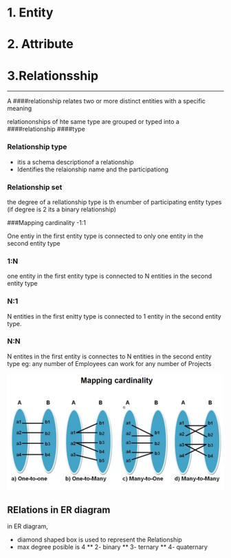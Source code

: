 # 1. Entity
# 2. Attribute
# 3.Relationsship
------------
A ####relationship relates two or more distinct entities with a specific meaning

relationonships of hte same type are grouped or typed into a ####relationship ####type

### Relationship type
* itis a schema descriptionof a relationship 
* Identifies the relaionship name and the participationg 

### Relationship set



the degree of a rellationship type is th enumber of participating entity types (if degree is 2 its a binary relationship)

###Mapping cardinality -1:1

One entiy in the first entity type is connected to only one entity in the second entity type

### 1:N
one entity in the first entity type is connected to N entities in the second entity type

### N:1
N entities in the first enitty type is connected to 1 entity in the second entity type.

### N:N
N entites in the first entity is connectes to N entities in the second entity type
eg: any number of Employees can work for any number of Projects

![mappingcardinality](img/mappingcardinality.png)


## RElations in ER diagram
in ER diagram,
* diamond shaped box is used to represent the Relationship
* max degree posible is 4
** 2- binary
** 3- ternary
** 4- quaternary




